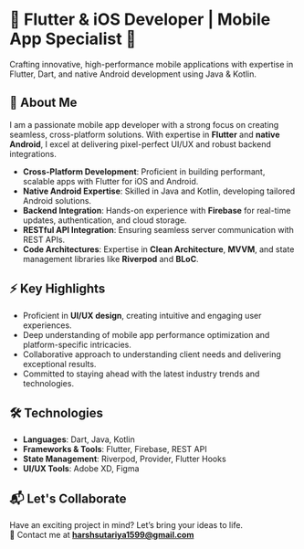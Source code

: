 # 🚀 Flutter & iOS Developer | Mobile App Specialist 🌟  

Crafting innovative, high-performance mobile applications with expertise in Flutter, Dart, and native Android development using Java & Kotlin.  

## 🌟 About Me  
I am a passionate mobile app developer with a strong focus on creating seamless, cross-platform solutions. With expertise in **Flutter** and **native Android**, I excel at delivering pixel-perfect UI/UX and robust backend integrations.  

- **Cross-Platform Development**: Proficient in building performant, scalable apps with Flutter for iOS and Android.  
- **Native Android Expertise**: Skilled in Java and Kotlin, developing tailored Android solutions.  
- **Backend Integration**: Hands-on experience with **Firebase** for real-time updates, authentication, and cloud storage.  
- **RESTful API Integration**: Ensuring seamless server communication with REST APIs.  
- **Code Architectures**: Expertise in **Clean Architecture**, **MVVM**, and state management libraries like **Riverpod** and **BLoC**.  

## ⚡ Key Highlights  
- Proficient in **UI/UX design**, creating intuitive and engaging user experiences.  
- Deep understanding of mobile app performance optimization and platform-specific intricacies.  
- Collaborative approach to understanding client needs and delivering exceptional results.  
- Committed to staying ahead with the latest industry trends and technologies.  

## 🛠️ Technologies  
- **Languages**: Dart, Java, Kotlin  
- **Frameworks & Tools**: Flutter, Firebase, REST API  
- **State Management**: Riverpod, Provider, Flutter Hooks  
- **UI/UX Tools**: Adobe XD, Figma  

## 📬 Let's Collaborate  
Have an exciting project in mind? Let’s bring your ideas to life.  
📧 Contact me at **[harshsutariya1599@gmail.com](mailto:harshsutariya1599@gmail.com)**  

